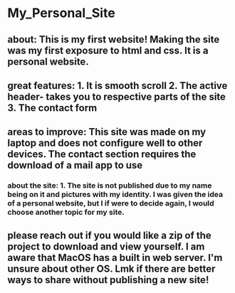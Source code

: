 # My_Personal_Site 
## about: This is my first website! Making the site was my first exposure to html and css. It is a personal website.

## great features: 1. It is smooth scroll 2. The active header- takes you to respective parts of the site  3. The contact form 

## areas to improve: This site was made on my laptop and does not configure well to other devices. The contact section requires the download of a mail app to use


### about the site: 1. The site is not published due to my name being on it and pictures with my identity. I was given the idea of a personal website, but I if were to decide again, I would choose another topic for my site. 

## please reach out if you would like a zip of the project to download and view yourself. I am aware that MacOS has a built in web server. I'm unsure about other OS. Lmk if there are better ways to share without publishing a new site!



